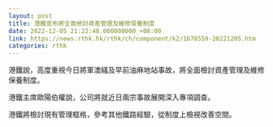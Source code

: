 ```yaml
---
layout: post
title: 港鐵宣布將全面檢討資產管理及維修保養制度
date: 2022-12-05 21:22:48.000000000 +08:00
link: https://news.rthk.hk/rthk/ch/component/k2/1678559-20221205.htm
categories: rthk
---
```


港鐵說，高度重視今日將軍澳綫及早前油麻地站事故，將全面檢討資產管理及維修保養制度。

港鐵主席歐陽伯權說，公司將就近日兩宗事故展開深入專項調查。

港鐵將檢討現有管理框格，參考其他鐵路經驗，從制度上檢視改善空間。
